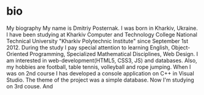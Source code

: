 # bio
My biography
My name is Dmitriy Posternak. I was born in Kharkiv, Ukraine.
I have been studying at Kharkiv Computer and Technology College National Technical University "Kharkiv Polytechnic Institute" 
since September 1st 2012. During the study I pay special attention to learning English, Object-Oriented Programming, Specialized
Mathematical Disciplines, Web Design. 
I am interested in web-development(HTML5, CSS3, JS) and databases. Also, my hobbies are football, table tennis, volleyball and rope jumping.
When I was on 2nd course I has developed a console application on C++ in Visual Studio. The theme of the project was a simple database.
Now I'm  studying on 3rd couse. And 
